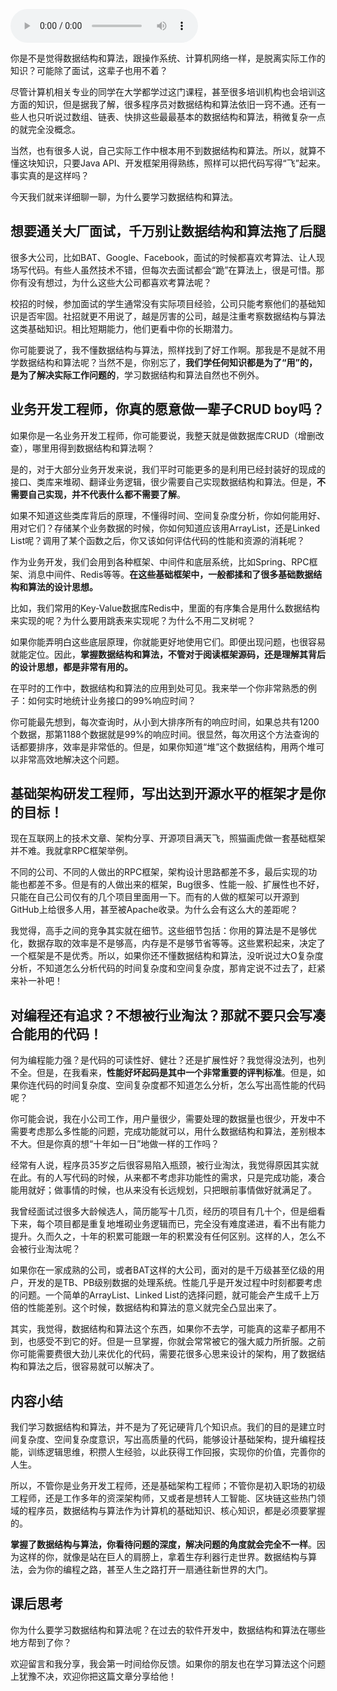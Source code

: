<audio title="01 _ 为什么要学习数据结构和算法？" src="https://static001.geekbang.org/resource/audio/17/d2/178e781ea241ea338afda766501c5cd2.mp3" controls="controls"></audio> 
<p>你是不是觉得数据结构和算法，跟操作系统、计算机网络一样，是脱离实际工作的知识？可能除了面试，这辈子也用不着？</p><p>尽管计算机相关专业的同学在大学都学过这门课程，甚至很多培训机构也会培训这方面的知识，但是据我了解，很多程序员对数据结构和算法依旧一窍不通。还有一些人也只听说过数组、链表、快排这些最最基本的数据结构和算法，稍微复杂一点的就完全没概念。</p><p>当然，也有很多人说，自己实际工作中根本用不到数据结构和算法。所以，就算不懂这块知识，只要Java API、开发框架用得熟练，照样可以把代码写得“飞”起来。事实真的是这样吗？</p><p>今天我们就来详细聊一聊，为什么要学习数据结构和算法。</p>

## 想要通关大厂面试，千万别让数据结构和算法拖了后腿
<p>很多大公司，比如BAT、Google、Facebook，面试的时候都喜欢考算法、让人现场写代码。有些人虽然技术不错，但每次去面试都会“跪”在算法上，很是可惜。那你有没有想过，为什么这些大公司都喜欢考算法呢？</p>
<p>校招的时候，参加面试的学生通常没有实际项目经验，公司只能考察他们的基础知识是否牢固。社招就更不用说了，越是厉害的公司，越是注重考察数据结构与算法这类基础知识。相比短期能力，他们更看中你的长期潜力。</p><!-- [[[read_end]]] -->
<p>你可能要说了，我不懂数据结构与算法，照样找到了好工作啊。那我是不是就不用学数据结构和算法呢？当然不是，你别忘了，<strong>我们学任何知识都是为了“用”的，是为了解决实际工作问题的</strong>，学习数据结构和算法自然也不例外。</p>

## 业务开发工程师，你真的愿意做一辈子CRUD boy吗？
<p>如果你是一名业务开发工程师，你可能要说，我整天就是做数据库CRUD（增删改查），哪里用得到数据结构和算法啊？</p>
<p>是的，对于大部分业务开发来说，我们平时可能更多的是利用已经封装好的现成的接口、类库来堆砌、翻译业务逻辑，很少需要自己实现数据结构和算法。但是，<strong>不需要自己实现，并不代表什么都不需要了解</strong>。</p>
<p>如果不知道这些类库背后的原理，不懂得时间、空间复杂度分析，你如何能用好、用对它们？存储某个业务数据的时候，你如何知道应该用ArrayList，还是Linked List呢？调用了某个函数之后，你又该如何评估代码的性能和资源的消耗呢？</p>
<p>作为业务开发，我们会用到各种框架、中间件和底层系统，比如Spring、RPC框架、消息中间件、Redis等等。<strong>在这些基础框架中，一般都揉和了很多基础数据结构和算法的设计思想。</strong></p>
<p>比如，我们常用的Key-Value数据库Redis中，里面的有序集合是用什么数据结构来实现的呢？为什么要用跳表来实现呢？为什么不用二叉树呢？</p>
<p>如果你能弄明白这些底层原理，你就能更好地使用它们。即便出现问题，也很容易就能定位。因此，<strong>掌握数据结构和算法，不管对于阅读框架源码，还是理解其背后的设计思想，都是非常有用的。</strong></p>
<p>在平时的工作中，数据结构和算法的应用到处可见。我来举一个你非常熟悉的例子：如何实时地统计业务接口的99%响应时间？</p>
<p>你可能最先想到，每次查询时，从小到大排序所有的响应时间，如果总共有1200个数据，那第1188个数据就是99%的响应时间。很显然，每次用这个方法查询的话都要排序，效率是非常低的。但是，如果你知道“堆”这个数据结构，用两个堆可以非常高效地解决这个问题。</p>

## 基础架构研发工程师，写出达到开源水平的框架才是你的目标！
<p>现在互联网上的技术文章、架构分享、开源项目满天飞，照猫画虎做一套基础框架并不难。我就拿RPC框架举例。</p>
<p>不同的公司、不同的人做出的RPC框架，架构设计思路都差不多，最后实现的功能也都差不多。但是有的人做出来的框架，Bug很多、性能一般、扩展性也不好，只能在自己公司仅有的几个项目里面用一下。而有的人做的框架可以开源到GitHub上给很多人用，甚至被Apache收录。为什么会有这么大的差距呢？</p>
<p>我觉得，高手之间的竞争其实就在细节。这些细节包括：你用的算法是不是够优化，数据存取的效率是不是够高，内存是不是够节省等等。这些累积起来，决定了一个框架是不是优秀。所以，如果你还不懂数据结构和算法，没听说过大O复杂度分析，不知道怎么分析代码的时间复杂度和空间复杂度，那肯定说不过去了，赶紧来补一补吧！</p>

## 对编程还有追求？不想被行业淘汰？那就不要只会写凑合能用的代码！
<p>何为编程能力强？是代码的可读性好、健壮？还是扩展性好？我觉得没法列，也列不全。但是，在我看来，<strong>性能好坏起码是其中一个非常重要的评判标准</strong>。但是，如果你连代码的时间复杂度、空间复杂度都不知道怎么分析，怎么写出高性能的代码呢？</p>
<p>你可能会说，我在小公司工作，用户量很少，需要处理的数据量也很少，开发中不需要考虑那么多性能的问题，完成功能就可以，用什么数据结构和算法，差别根本不大。但是你真的想“十年如一日”地做一样的工作吗？</p>
<p>经常有人说，程序员35岁之后很容易陷入瓶颈，被行业淘汰，我觉得原因其实就在此。有的人写代码的时候，从来都不考虑非功能性的需求，只是完成功能，凑合能用就好；做事情的时候，也从来没有长远规划，只把眼前事情做好就满足了。</p>
<p>我曾经面试过很多大龄候选人，简历能写十几页，经历的项目有几十个，但是细看下来，每个项目都是重复地堆砌业务逻辑而已，完全没有难度递进，看不出有能力提升。久而久之，十年的积累可能跟一年的积累没有任何区别。这样的人，怎么不会被行业淘汰呢？</p>
<p>如果你在一家成熟的公司，或者BAT这样的大公司，面对的是千万级甚至亿级的用户，开发的是TB、PB级别数据的处理系统。性能几乎是开发过程中时刻都要考虑的问题。一个简单的ArrayList、Linked  List的选择问题，就可能会产生成千上万倍的性能差别。这个时候，数据结构和算法的意义就完全凸显出来了。</p>
<p>其实，我觉得，数据结构和算法这个东西，如果你不去学，可能真的这辈子都用不到，也感受不到它的好。但是一旦掌握，你就会常常被它的强大威力所折服。之前你可能需要费很大劲儿来优化的代码，需要花很多心思来设计的架构，用了数据结构和算法之后，很容易就可以解决了。</p>

## 内容小结
<p>我们学习数据结构和算法，并不是为了死记硬背几个知识点。我们的目的是建立时间复杂度、空间复杂度意识，写出高质量的代码，能够设计基础架构，提升编程技能，训练逻辑思维，积攒人生经验，以此获得工作回报，实现你的价值，完善你的人生。</p>
<p>所以，不管你是业务开发工程师，还是基础架构工程师；不管你是初入职场的初级工程师，还是工作多年的资深架构师，又或者是想转人工智能、区块链这些热门领域的程序员，数据结构与算法作为计算机的基础知识、核心知识，都是必须要掌握的。</p>
<p><strong>掌握了数据结构与算法，你看待问题的深度，解决问题的角度就会完全不一样</strong>。因为这样的你，就像是站在巨人的肩膀上，拿着生存利器行走世界。数据结构与算法，会为你的编程之路，甚至人生之路打开一扇通往新世界的大门。</p>

## 课后思考
<p>你为什么要学习数据结构和算法呢？在过去的软件开发中，数据结构和算法在哪些地方帮到了你？</p>
<p>欢迎留言和我分享，我会第一时间给你反馈。如果你的朋友也在学习算法这个问题上犹豫不决，欢迎你把这篇文章分享给他！</p>